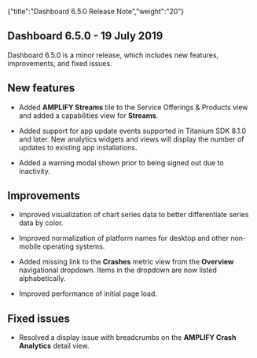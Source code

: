 {"title":"Dashboard 6.5.0 Release Note","weight":"20"}

## Dashboard 6.5.0 - 19 July 2019

Dashboard 6.5.0 is a minor release, which includes new features, improvements, and fixed issues.

## New features

* Added **AMPLIFY Streams** tile to the Service Offerings & Products view and added a capabilities view for **Streams**.

* Added support for app update events supported in Titanium SDK 8.1.0 and later. New analytics widgets and views will display the number of updates to existing app installations.

* Added a warning modal shown prior to being signed out due to inactivity.

## Improvements

* Improved visualization of chart series data to better differentiate series data by color.

* Improved normalization of platform names for desktop and other non-mobile operating systems.

* Added missing link to the **Crashes** metric view from the **Overview** navigational dropdown. Items in the dropdown are now listed alphabetically.

* Improved performance of initial page load.

## Fixed issues

* Resolved a display issue with breadcrumbs on the **AMPLIFY Crash Analytics** detail view.
